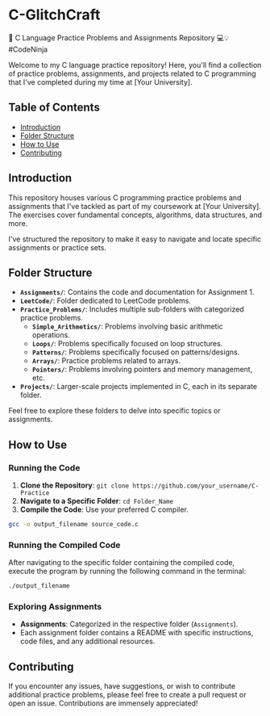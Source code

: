 # C-GlitchCraft

🚀 C Language Practice Problems and Assignments Repository 💻💡 #CodeNinja

Welcome to my C language practice repository! Here, you'll find a collection of practice problems, assignments, and projects related to C programming that I've completed during my time at [Your University].

## Table of Contents

- [Introduction](#introduction)
- [Folder Structure](#folder-structure)
- [How to Use](#how-to-use)
- [Contributing](#contributing)

## Introduction

This repository houses various C programming practice problems and assignments that I've tackled as part of my coursework at [Your University]. The exercises cover fundamental concepts, algorithms, data structures, and more.

I've structured the repository to make it easy to navigate and locate specific assignments or practice sets.

## Folder Structure

- **`Assignments/`**: Contains the code and documentation for Assignment 1.
- **`LeetCode/`**: Folder dedicated to LeetCode problems.
- **`Practice_Problems/`**: Includes multiple sub-folders with categorized practice problems.
  - **`Simple_Arithmetics/`**: Problems involving basic arithmetic operations.
  - **`Loops/`**: Problems specifically focused on loop structures.
  -   **`Patterns/`**: Problems specifically focused on patterns/designs.
  - **`Arrays/`**: Practice problems related to arrays.
  - **`Pointers/`**: Problems involving pointers and memory management, etc.
- **`Projects/`**: Larger-scale projects implemented in C, each in its separate folder.

Feel free to explore these folders to delve into specific topics or assignments.

## How to Use

### Running the Code

1. **Clone the Repository**: `git clone https://github.com/your_username/C-Practice`
2. **Navigate to a Specific Folder**: `cd Folder_Name`
3. **Compile the Code**: Use your preferred C compiler.

```bash
gcc -o output_filename source_code.c
```

### Running the Compiled Code

After navigating to the specific folder containing the compiled code, execute the program by running the following command in the terminal:
   ```bash
  ./output_filename
```

### Exploring Assignments

- **Assignments**: Categorized in the respective folder (`Assignments`).
- Each assignment folder contains a README with specific instructions, code files, and any additional resources.

## Contributing

If you encounter any issues, have suggestions, or wish to contribute additional practice problems, please feel free to create a pull request or open an issue. Contributions are immensely appreciated!
